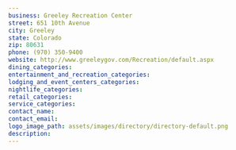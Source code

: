 ```yaml
---
business: Greeley Recreation Center
street: 651 10th Avenue
city: Greeley
state: Colorado
zip: 80631
phone: (970) 350-9400
website: http://www.greeleygov.com/Recreation/default.aspx
dining_categories: 
entertainment_and_recreation_categories: 
lodging_and_event_centers_categories: 
nightlife_categories: 
retail_categories: 
service_categories: 
contact_name: 
contact_email: 
logo_image_path: assets/images/directory/directory-default.png
description: 
---
```

